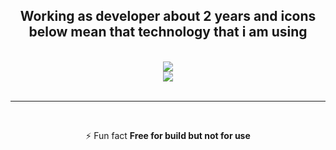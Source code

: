 <p align="center"> 
<h2 align="center">Working as developer about 2 years and icons below mean that technology that i am using </h2>
<br/>
<div align="center">
    <img src="https://skillicons.dev/icons?i=nodejs,remix,react,typescript,mysql,prisma" /><br>
    <img src="https://skillicons.dev/icons?i=,bootstrap,html,css,vscode,git,linux,bash,github,nginx," />
</div>

<br/>
<hr/>
<br/>

<div align="center">
 
⚡ Fun fact **Free for build but not for use**

 </div>
